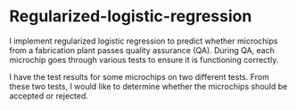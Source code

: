 # Regularized-logistic-regression

I implement regularized logistic regression to predict whether microchips from a fabrication plant passes quality assurance (QA). During QA, each microchip goes through various tests to ensure it is functioning correctly.

I have the test results for some microchips on two different tests. From these two tests, I would like to determine whether the microchips should be accepted or rejected.
